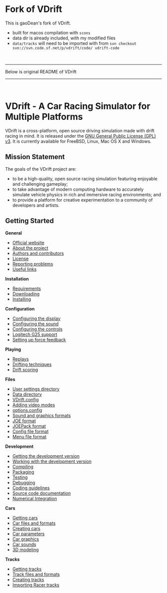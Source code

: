 Fork of VDrift
==============

This is gaoDean's fork of VDrift.
- built for macos compilation with `scons`
- data dir is already included, with my modified files
- `data/tracks` will need to be imported with from `svn checkout svn://svn.code.sf.net/p/vdrift/code/ vdrift-code`

&nbsp;

----

Below is original README of VDrift

----

&nbsp;


VDrift - A Car Racing Simulator for Multiple Platforms
======================================================

VDrift is a cross-platform, open source driving simulation made with drift
racing in mind. It is released under the [GNU General Public License (GPL) v3](http://www.gnu.org/licenses/gpl-3.0.en.html).
It is currently available for FreeBSD, Linux, Mac OS X and Windows.

Mission Statement
-----------------

The goals of the VDrift project are:

- to be a high-quality, open source racing simulation featuring enjoyable and
  challenging gameplay;
- to take advantage of modern computing hardware to accurately simulate vehicle
  physics in rich and immersive racing environments; and
- to provide a platform for creative experimentation to a community of
  developers and artists.


Getting Started
---------------

**General**

-   [Official website](http://vdrift.net)
-   [About the project](docs/About_the_project.md)
-   [Authors and contributors](docs/Authors_and_contributors.md)
-   [License](LICENSE)
-   [Reporting problems](docs/Reporting_problems.md)
-   [Useful links](docs/Useful_links.md)

**Installation**

-   [Requirements](docs/Requirements.md)
-   [Downloading](docs/Downloading.md)
-   [Installing](docs/Installing.md)

**Configuration**

-   [Configuring the display](docs/Configuring_the_display.md)
-   [Configuring the sound](docs/Configuring_the_sound.md)
-   [Configuring the controls](docs/Configuring_the_controls.md)
-   [Logitech G25 support](docs/Logitech_G25_support.md)
-   [Setting up force feedback](docs/Setting_up_force_feedback.md)

**Playing**

-   [Replays](docs/Replays.md)
-   [Drifting techniques](docs/Drifting_techniques.md)
-   [Drift scoring](docs/Drift_scoring.md)

**Files**

-   [User settings directory](docs/User_settings_directory.md)
-   [Data directory](docs/Data_directory.md)
-   [VDrift.config](docs/VDrift_config.md)
-   [Adding video modes](docs/Adding_video_modes.md)
-   [options.config](docs/Options_config.md)
-   [Sound and graphics formats](docs/Sound_and_graphics_formats.md)
-   [JOE format](docs/JOE_format.md)
-   [JOEPack format](docs/JOEPack_format.md)
-   [Config file format](docs/Config_file_format.md)
-   [Menu file format](docs/Menu_system.md)

**Development**

-   [Getting the development version](docs/Getting_the_development_version.md)
-   [Working with the development version](docs/Working_with_the_development_version.md)
-   [Compiling](docs/Compiling.md)
-   [Packaging](docs/Packaging.md)
-   [Testing](docs/Testing.md)
-   [Debugging](docs/Debugging.md)
-   [Coding guidelines](docs/Coding_guidelines.md)
-   [Source code documentation](docs/Source_code_documentation.md)
-   [Numerical Integration](docs/Numerical_integration.md)

**Cars**

-   [Getting cars](docs/Getting_cars.md)
-   [Car files and formats](docs/Car_files_and_formats.md)
-   [Creating cars](docs/Creating_cars.md)
-   [Car parameters](docs/Car_parameters.md)
-   [Car graphics](docs/Car_graphics.md)
-   [Car sounds](docs/Car_sounds.md)
-   [3D modeling](docs/3D_modeling.md)

**Tracks**

-   [Getting tracks](docs/Getting_tracks.md)
-   [Track files and formats](docs/Track_files_and_formats.md)
-   [Creating tracks](docs/Creating_tracks.md)
-   [Importing Racer tracks](docs/Importing_Racer_tracks.md)
